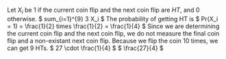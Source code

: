 Let $X_i$ be 1 if the current coin flip and the next coin flip are $HT$, and 0 otherwise.
$ sum\_{i=1}^{9} 3 X_i $
The probability of getting HT is $ Pr(X_i = 1) = \frac{1}{2} times \frac{1}{2} = \frac{1}{4} $
Since we are determining the current coin flip and the next coin flip, we do not measure the final coin flip and a non-existant next coin flip.
Because we flip the coin 10 times, we can get 9 HTs.
$ 27 \cdot \frac{1}{4} $
$ \frac{27}{4} $
